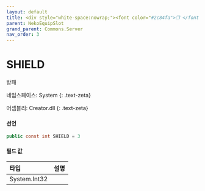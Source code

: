 ```yaml
---
layout: default
title: <div style="white-space:nowrap;"><font color="#2c84fa">❒ </font>SHIELD</div>
parent: NekoEquipSlot
grand_parent: Commons.Server
nav_order: 3
---
```


<!-- 아래로 편집 -->

# SHIELD
방패

네임스페이스: System
{: .text-zeta}

어셈블리: Creator.dll
{: .text-zeta}

#### 선언

```cs
public const int SHIELD = 3
```

#### 필드 값

|타입|설명|
|:--|:--|
|System.Int32|

<!-- #### 예제

```lua
    예제 코드
``` -->
